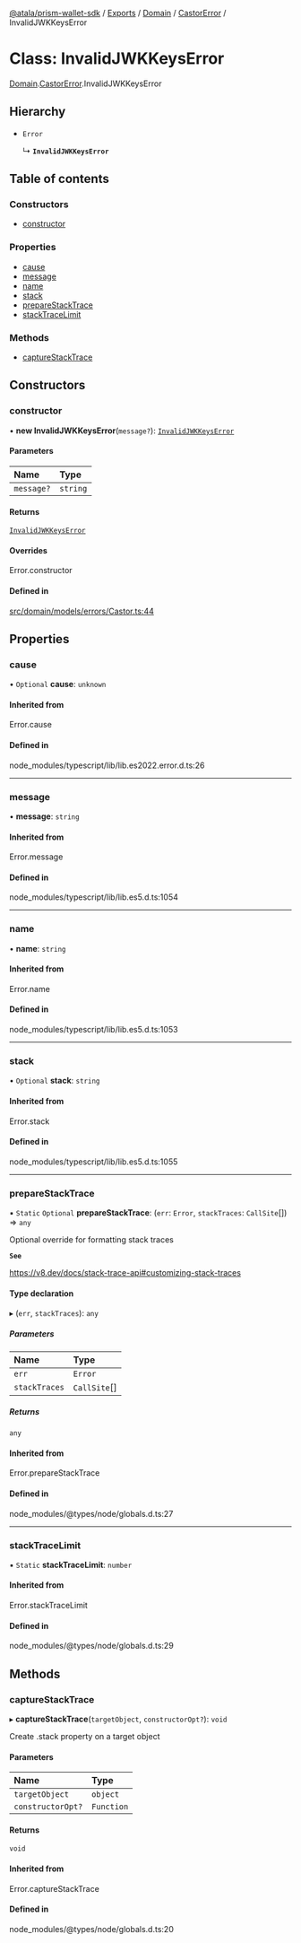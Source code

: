 [@atala/prism-wallet-sdk](../README.md) / [Exports](../modules.md) / [Domain](../modules/Domain.md) / [CastorError](../modules/Domain.CastorError.md) / InvalidJWKKeysError

# Class: InvalidJWKKeysError

[Domain](../modules/Domain.md).[CastorError](../modules/Domain.CastorError.md).InvalidJWKKeysError

## Hierarchy

- `Error`

  ↳ **`InvalidJWKKeysError`**

## Table of contents

### Constructors

- [constructor](Domain.CastorError.InvalidJWKKeysError.md#constructor)

### Properties

- [cause](Domain.CastorError.InvalidJWKKeysError.md#cause)
- [message](Domain.CastorError.InvalidJWKKeysError.md#message)
- [name](Domain.CastorError.InvalidJWKKeysError.md#name)
- [stack](Domain.CastorError.InvalidJWKKeysError.md#stack)
- [prepareStackTrace](Domain.CastorError.InvalidJWKKeysError.md#preparestacktrace)
- [stackTraceLimit](Domain.CastorError.InvalidJWKKeysError.md#stacktracelimit)

### Methods

- [captureStackTrace](Domain.CastorError.InvalidJWKKeysError.md#capturestacktrace)

## Constructors

### constructor

• **new InvalidJWKKeysError**(`message?`): [`InvalidJWKKeysError`](Domain.CastorError.InvalidJWKKeysError.md)

#### Parameters

| Name | Type |
| :------ | :------ |
| `message?` | `string` |

#### Returns

[`InvalidJWKKeysError`](Domain.CastorError.InvalidJWKKeysError.md)

#### Overrides

Error.constructor

#### Defined in

[src/domain/models/errors/Castor.ts:44](https://github.com/hyperledger/identus-edge-agent-sdk-ts/blob/412988e74b53c977d2db02a120bdfcde11978df5/src/domain/models/errors/Castor.ts#L44)

## Properties

### cause

• `Optional` **cause**: `unknown`

#### Inherited from

Error.cause

#### Defined in

node_modules/typescript/lib/lib.es2022.error.d.ts:26

___

### message

• **message**: `string`

#### Inherited from

Error.message

#### Defined in

node_modules/typescript/lib/lib.es5.d.ts:1054

___

### name

• **name**: `string`

#### Inherited from

Error.name

#### Defined in

node_modules/typescript/lib/lib.es5.d.ts:1053

___

### stack

• `Optional` **stack**: `string`

#### Inherited from

Error.stack

#### Defined in

node_modules/typescript/lib/lib.es5.d.ts:1055

___

### prepareStackTrace

▪ `Static` `Optional` **prepareStackTrace**: (`err`: `Error`, `stackTraces`: `CallSite`[]) => `any`

Optional override for formatting stack traces

**`See`**

https://v8.dev/docs/stack-trace-api#customizing-stack-traces

#### Type declaration

▸ (`err`, `stackTraces`): `any`

##### Parameters

| Name | Type |
| :------ | :------ |
| `err` | `Error` |
| `stackTraces` | `CallSite`[] |

##### Returns

`any`

#### Inherited from

Error.prepareStackTrace

#### Defined in

node_modules/@types/node/globals.d.ts:27

___

### stackTraceLimit

▪ `Static` **stackTraceLimit**: `number`

#### Inherited from

Error.stackTraceLimit

#### Defined in

node_modules/@types/node/globals.d.ts:29

## Methods

### captureStackTrace

▸ **captureStackTrace**(`targetObject`, `constructorOpt?`): `void`

Create .stack property on a target object

#### Parameters

| Name | Type |
| :------ | :------ |
| `targetObject` | `object` |
| `constructorOpt?` | `Function` |

#### Returns

`void`

#### Inherited from

Error.captureStackTrace

#### Defined in

node_modules/@types/node/globals.d.ts:20

